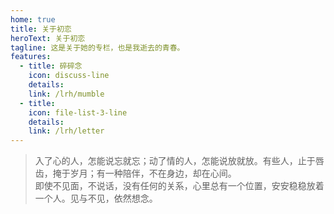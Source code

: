 ```yaml
---
home: true
title: 关于初恋
heroText: 关于初恋
tagline: 这是关于她的专栏，也是我逝去的青春。
features:
  - title: 碎碎念
    icon: discuss-line
    details:
    link: /lrh/mumble
  - title:
    icon: file-list-3-line
    details:
    link: /lrh/letter
---
```


> 入了心的人，怎能说忘就忘；动了情的人，怎能说放就放。有些人，止于唇齿，掩于岁月；有一种陪伴，不在身边，却在心间。<br>即使不见面，不说话，没有任何的关系，心里总有一个位置，安安稳稳放着一个人。见与不见，依然想念。
